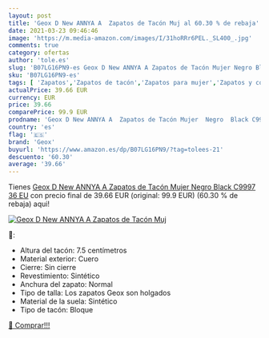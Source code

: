 ```yaml
---
layout: post
title: 'Geox D New ANNYA A  Zapatos de Tacón Muj al 60.30 % de rebaja'
date: 2021-03-23 09:46:46
image: 'https://m.media-amazon.com/images/I/31hoRRr6PEL._SL400_.jpg'
comments: true
category: ofertas
author: 'tole.es'
slug: 'B07LG16PN9-es Geox D New ANNYA A Zapatos de Tacón Mujer Negro Black...'
sku: 'B07LG16PN9-es'
tags: [ 'Zapatos','Zapatos de tacón','Zapatos para mujer','Zapatos y complementos','geox','zapatos', ]
actualPrice: 39.66 EUR
currency: EUR
price: 39.66
comparePrice: 99.9 EUR
prodname: 'Geox D New ANNYA A  Zapatos de Tacón Mujer  Negro  Black C9997   36 EU'
country: 'es'
flag: '🇪🇸'
brand: 'Geox'
buyurl: 'https://www.amazon.es/dp/B07LG16PN9/?tag=tolees-21'
descuento: '60.30'
average: '39.66'
---
```


Tienes [Geox D New ANNYA A  Zapatos de Tacón Mujer  Negro  Black C9997   36 EU](https://www.amazon.es/dp/B07LG16PN9/?tag=tolees-21) con precio final de  39.66 EUR (original: 99.9 EUR) (60.30 %  de rebaja) aqui!

[![Geox D New ANNYA A  Zapatos de Tacón Muj](https://m.media-amazon.com/images/I/31hoRRr6PEL._SL400_.jpg)](https://www.amazon.es/dp/B07LG16PN9/?tag=tolees-21)

🔎:

- Altura del tacón: 7.5 centímetros
- Material exterior: Cuero
- Cierre: Sin cierre
- Revestimiento: Sintético
- Anchura del zapato: Normal
- Tipo de talla: Los zapatos Geox son holgados
- Material de la suela: Sintético
- Tipo de tacón: Bloque

[🛒 Comprar!!!](https://www.amazon.es/dp/B07LG16PN9/?tag=tolees-21)
